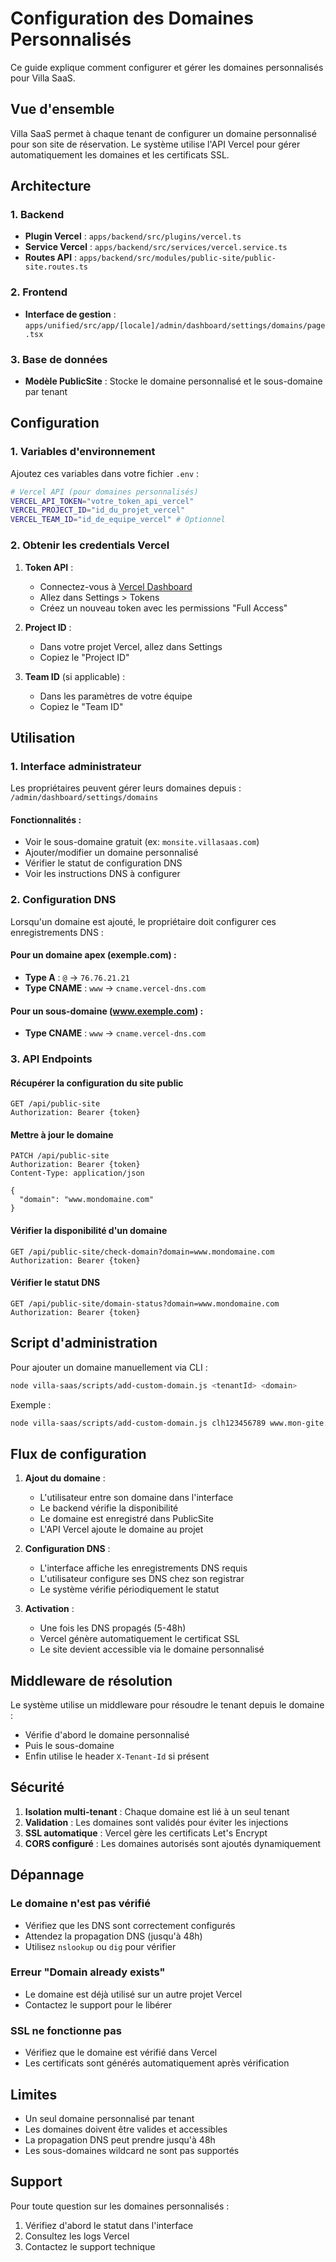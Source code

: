 # Configuration des Domaines Personnalisés

Ce guide explique comment configurer et gérer les domaines personnalisés pour Villa SaaS.

## Vue d'ensemble

Villa SaaS permet à chaque tenant de configurer un domaine personnalisé pour son site de réservation. Le système utilise l'API Vercel pour gérer automatiquement les domaines et les certificats SSL.

## Architecture

### 1. Backend
- **Plugin Vercel** : `apps/backend/src/plugins/vercel.ts`
- **Service Vercel** : `apps/backend/src/services/vercel.service.ts`
- **Routes API** : `apps/backend/src/modules/public-site/public-site.routes.ts`

### 2. Frontend
- **Interface de gestion** : `apps/unified/src/app/[locale]/admin/dashboard/settings/domains/page.tsx`

### 3. Base de données
- **Modèle PublicSite** : Stocke le domaine personnalisé et le sous-domaine par tenant

## Configuration

### 1. Variables d'environnement

Ajoutez ces variables dans votre fichier `.env` :

```bash
# Vercel API (pour domaines personnalisés)
VERCEL_API_TOKEN="votre_token_api_vercel"
VERCEL_PROJECT_ID="id_du_projet_vercel"
VERCEL_TEAM_ID="id_de_equipe_vercel" # Optionnel
```

### 2. Obtenir les credentials Vercel

1. **Token API** :
   - Connectez-vous à [Vercel Dashboard](https://vercel.com/dashboard)
   - Allez dans Settings > Tokens
   - Créez un nouveau token avec les permissions "Full Access"

2. **Project ID** :
   - Dans votre projet Vercel, allez dans Settings
   - Copiez le "Project ID"

3. **Team ID** (si applicable) :
   - Dans les paramètres de votre équipe
   - Copiez le "Team ID"

## Utilisation

### 1. Interface administrateur

Les propriétaires peuvent gérer leurs domaines depuis :
`/admin/dashboard/settings/domains`

#### Fonctionnalités :
- Voir le sous-domaine gratuit (ex: `monsite.villasaas.com`)
- Ajouter/modifier un domaine personnalisé
- Vérifier le statut de configuration DNS
- Voir les instructions DNS à configurer

### 2. Configuration DNS

Lorsqu'un domaine est ajouté, le propriétaire doit configurer ces enregistrements DNS :

#### Pour un domaine apex (exemple.com) :
- **Type A** : `@` → `76.76.21.21`
- **Type CNAME** : `www` → `cname.vercel-dns.com`

#### Pour un sous-domaine (www.exemple.com) :
- **Type CNAME** : `www` → `cname.vercel-dns.com`

### 3. API Endpoints

#### Récupérer la configuration du site public
```http
GET /api/public-site
Authorization: Bearer {token}
```

#### Mettre à jour le domaine
```http
PATCH /api/public-site
Authorization: Bearer {token}
Content-Type: application/json

{
  "domain": "www.mondomaine.com"
}
```

#### Vérifier la disponibilité d'un domaine
```http
GET /api/public-site/check-domain?domain=www.mondomaine.com
Authorization: Bearer {token}
```

#### Vérifier le statut DNS
```http
GET /api/public-site/domain-status?domain=www.mondomaine.com
Authorization: Bearer {token}
```

## Script d'administration

Pour ajouter un domaine manuellement via CLI :

```bash
node villa-saas/scripts/add-custom-domain.js <tenantId> <domain>
```

Exemple :
```bash
node villa-saas/scripts/add-custom-domain.js clh123456789 www.mon-gite.com
```

## Flux de configuration

1. **Ajout du domaine** :
   - L'utilisateur entre son domaine dans l'interface
   - Le backend vérifie la disponibilité
   - Le domaine est enregistré dans PublicSite
   - L'API Vercel ajoute le domaine au projet

2. **Configuration DNS** :
   - L'interface affiche les enregistrements DNS requis
   - L'utilisateur configure ses DNS chez son registrar
   - Le système vérifie périodiquement le statut

3. **Activation** :
   - Une fois les DNS propagés (5-48h)
   - Vercel génère automatiquement le certificat SSL
   - Le site devient accessible via le domaine personnalisé

## Middleware de résolution

Le système utilise un middleware pour résoudre le tenant depuis le domaine :
- Vérifie d'abord le domaine personnalisé
- Puis le sous-domaine
- Enfin utilise le header `X-Tenant-Id` si présent

## Sécurité

1. **Isolation multi-tenant** : Chaque domaine est lié à un seul tenant
2. **Validation** : Les domaines sont validés pour éviter les injections
3. **SSL automatique** : Vercel gère les certificats Let's Encrypt
4. **CORS configuré** : Les domaines autorisés sont ajoutés dynamiquement

## Dépannage

### Le domaine n'est pas vérifié
- Vérifiez que les DNS sont correctement configurés
- Attendez la propagation DNS (jusqu'à 48h)
- Utilisez `nslookup` ou `dig` pour vérifier

### Erreur "Domain already exists"
- Le domaine est déjà utilisé sur un autre projet Vercel
- Contactez le support pour le libérer

### SSL ne fonctionne pas
- Vérifiez que le domaine est vérifié dans Vercel
- Les certificats sont générés automatiquement après vérification

## Limites

- Un seul domaine personnalisé par tenant
- Les domaines doivent être valides et accessibles
- La propagation DNS peut prendre jusqu'à 48h
- Les sous-domaines wildcard ne sont pas supportés

## Support

Pour toute question sur les domaines personnalisés :
1. Vérifiez d'abord le statut dans l'interface
2. Consultez les logs Vercel
3. Contactez le support technique